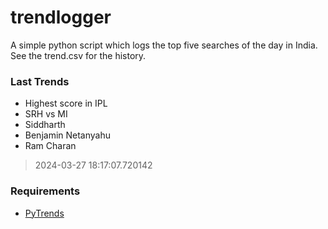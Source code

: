 # trendlogger
A simple python script which logs the top five searches of the day in India.<br>See the trend.csv for the history.<br>

<!-- Last Trends -->
### Last Trends
* Highest score in IPL
* SRH vs MI
* Siddharth
* Benjamin Netanyahu
* Ram Charan
> 2024-03-27 18:17:07.720142

<!-- Requirements -->
### Requirements
* [PyTrends](https://github.com/dreyco676/pytrends)
